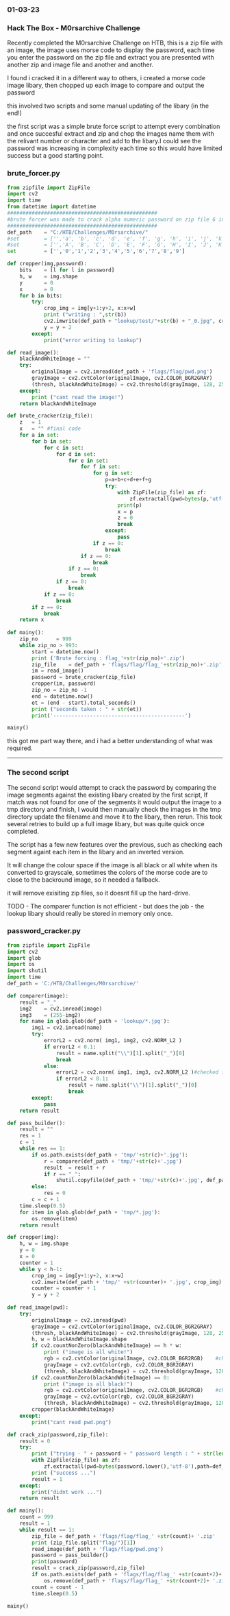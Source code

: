 ### 01-03-23
### Hack The Box - M0rsarchive Challenge


Recently completed the M0rsarchive Challenge on HTB, this is a zip file with an image, the image uses morse code to display the password, each time you enter the password on the zip file and extract you are presented with another zip and image file and another and another. 

I found i cracked it in a different way to others, i created a morse code image libary, then chopped up each image to compare and output the password

this involved two scripts and some manual updating of the libary (in the end!)

the first script was a simple brute force script to attempt every combination and once succesful extract and zip and chop the images name them with the relivant number or character and add to the libary.I could see the password was increasing in complexity each time so this would have limited success but a good starting point.

### brute_forcer.py
```python
from zipfile import ZipFile
import cv2
import time
from datetime import datetime
#################################################
#brute forcer was made to crack alpha numeric password on zip file 6 in length and smaller 
#################################################
def_path 	= "C:/HTB/Challenges/M0rsarchive/"
#set 		= ['','a', 'b', 'c', 'd', 'e', 'f', 'g', 'h', 'i', 'j', 'k', 'l', 'm', 'n', 'o', 'p', 'q', 'r', 's', 't', 'u', 'v', 'w', 'x', 'y', 'z','0','1','2','3','4','5','6','7','8','9']
#set 		= ['','A', 'B', 'C', 'D', 'E', 'F', 'G', 'H', 'I', 'J', 'K', 'L', 'M', 'N', 'O', 'P', 'Q', 'R', 'S', 'T', 'U', 'V', 'W', 'X', 'Y', 'Z','0','1','2','3','4','5','6','7','8','9']
set 		= ['','0','1','2','3','4','5','6','7','8','9']

def cropper(img,password):
	bits 	= [l for l in password]
	h, w 	= img.shape
	y 		= 0 
	x 		= 0
	for b in bits:
		try:
			crop_img = img[y+1:y+2, x:x+w]	
			print ("writing : ",str(b))
			cv2.imwrite(def_path + "lookup/test/"+str(b) + "_0.jpg", crop_img)				
			y = y + 2
		except:
			print("error writing to lookup")

def read_image():
	blackAndWhiteImage = ""
	try:
		originalImage = cv2.imread(def_path + 'flags/flag/pwd.png')
		grayImage = cv2.cvtColor(originalImage, cv2.COLOR_BGR2GRAY)
		(thresh, blackAndWhiteImage) = cv2.threshold(grayImage, 128, 255, cv2.THRESH_OTSU | cv2.THRESH_BINARY) 
	except:
		print ("cant read the image!")
	return blackAndWhiteImage

def brute_cracker(zip_file):
	z	= 1
	x 	= "" #final code
	for a in set:
		for b in set:
			for c in set:
				for d in set:
					for e in set:
						for f in set:
							for g in set:
								p=a+b+c+d+e+f+g
								try:
									with ZipFile(zip_file) as zf:
										zf.extractall(pwd=bytes(p,'utf-8'),path=def_path+"flags")
									print(p)
									x = p
									z = 0
									break
								except:
									pass
							if z == 0:
								break
						if z == 0:
							break
					if z == 0:
						break
				if z == 0:
					break
			if z == 0:
				break
		if z == 0:
			break							
	return x
                
def mainy():
	zip_no		= 999	
	while zip_no > 993:
		start = datetime.now()
		print ('Brute forcing : flag_'+str(zip_no)+'.zip')
		zip_file 	= def_path + 'flags/flag/flag_'+str(zip_no)+'.zip'
		im = read_image()
		password = brute_cracker(zip_file)
		cropper(im, password)
		zip_no = zip_no -1
		end = datetime.now()
		et = (end - start).total_seconds()
		print ("seconds taken : " + str(et))
		print('-------------------------------------------')

mainy()
```
this got me part way there, and i had a better understanding of what was required.


---
### The second script

The second script would attempt to crack the password by comparing the image segments against the existing libary created by the first script, 
If match was not found for one of the segments it would output the image to a tmp directory and finish, 
I would then manually check the images in the tmp directory update the filename and move it to the libary, then rerun.
This took several retries to build up a full image libary, but was quite quick once completed. 

The script has a few new features over the previous, such as checking each segment againt each item in the libary and an inverted version.

It will change the colour space if the image is all black or all white when its converted to grayscale, sometimes the colors of the morse code are to close to the backround image, so it needed a fallback.

it will remove exisiting zip files, so it doesnt fill up the hard-drive.

TODO - The comparer function is not efficient - but does the job - the lookup libary should really be stored in memory only once.

### password_cracker.py
```python
from zipfile import ZipFile
import cv2
import glob
import os
import shutil
import time
def_path = 'C:/HTB/Challenges/M0rsarchive/'

def comparer(image):
	result = "_"
	img2 	= cv2.imread(image) 
	img3 	= (255-img2)
	for name in glob.glob(def_path + 'lookup/*.jpg'):
		img1 = cv2.imread(name)	
		try:
			errorL2 = cv2.norm( img1, img2, cv2.NORM_L2 )
			if errorL2 < 0.1:
				result = name.split("\\")[1].split("_")[0]
				break
			else:
				errorL2 = cv2.norm( img1, img3, cv2.NORM_L2 )#checked inverted copy
				if errorL2 < 0.1:
					result = name.split("\\")[1].split("_")[0]
					break			
		except:
			pass
	return result

def pass_builder():
	result = ""
	res = 1
	c = 1
	while res == 1:
		if os.path.exists(def_path + 'tmp/'+str(c)+'.jpg'):		
			r = comparer(def_path + 'tmp/'+str(c)+'.jpg')
			result 	= result + r
			if r == "_":
				shutil.copyfile(def_path + 'tmp/'+str(c)+'.jpg', def_path + 'check/'+str(c)+'.jpg')				
		else:
			res = 0
		c = c + 1
	time.sleep(0.5)
	for item in glob.glob(def_path + 'tmp/*.jpg'):
		os.remove(item)
	return result

def cropper(img):
	h, w = img.shape
	y = 0
	x = 0
	counter = 1
	while y < h-1:
		crop_img = img[y+1:y+2, x:x+w]	
		cv2.imwrite(def_path + 'tmp/' +str(counter)+ '.jpg', crop_img)	
		counter = counter + 1
		y = y + 2
		
def read_image(pwd):
	try:
		originalImage = cv2.imread(pwd)
		grayImage = cv2.cvtColor(originalImage, cv2.COLOR_BGR2GRAY)
		(thresh, blackAndWhiteImage) = cv2.threshold(grayImage, 128, 255, cv2.THRESH_OTSU | cv2.THRESH_BINARY)
		h, w = blackAndWhiteImage.shape
		if cv2.countNonZero(blackAndWhiteImage) == h * w:
			print ("image is all white!")
			rgb = cv2.cvtColor(originalImage, cv2.COLOR_BGR2RGB)	#change colourspace and try again.		
			grayImage = cv2.cvtColor(rgb, cv2.COLOR_BGR2GRAY)
			(thresh, blackAndWhiteImage) = cv2.threshold(grayImage, 128, 255, cv2.THRESH_OTSU | cv2.THRESH_BINARY)
		if cv2.countNonZero(blackAndWhiteImage) == 0:
			print ("image is all black!")		
			rgb = cv2.cvtColor(originalImage, cv2.COLOR_BGR2RGB)	#change colourspace and try again.		
			grayImage = cv2.cvtColor(rgb, cv2.COLOR_BGR2GRAY)
			(thresh, blackAndWhiteImage) = cv2.threshold(grayImage, 128, 255, cv2.THRESH_OTSU | cv2.THRESH_BINARY)			
		cropper(blackAndWhiteImage)
	except:
		print("cant read pwd.png")

def crack_zip(password,zip_file):
	result = 0
	try:
		print ("trying - " + password + " password length : " + str(len(password)))#
		with ZipFile(zip_file) as zf:
			zf.extractall(pwd=bytes(password.lower(),'utf-8'),path=def_path + 'flags')
		print ("success ...")
		result = 1
	except:
		print("didnt work ...")
	return result

def mainy():
	count = 999
	result = 1
	while result == 1:
		zip_file = def_path + 'flags/flag/flag_' +str(count)+ '.zip'
		print (zip_file.split("flag/")[1])
		read_image(def_path + 'flags/flag/pwd.png')
		password = pass_builder()
		print(password)
		result = crack_zip(password,zip_file)
		if os.path.exists(def_path + 'flags/flag/flag_' +str(count+2)+ '.zip'):
			os.remove(def_path + 'flags/flag/flag_' +str(count+2)+ '.zip')
		count = count - 1
		time.sleep(0.5)
		
mainy()
```







